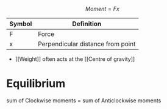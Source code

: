 $$Moment = Fx$$

| Symbol | Definition                        |
| ------ | --------------------------------- |
| F      | Force                             |
| x      | Perpendicular distance from point |

- [[Weight]] often acts at the [[Centre of gravity]]
# Equilibrium
sum of Clockwise moments = sum of Anticlockwise moments

